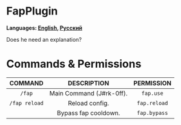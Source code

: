 # FapPlugin
**Languages: [English](README.md), [Русский](lang/README_RU.md)**<br/>

Does he need an explanation? <br/>

# Commands & Permissions

|    COMMAND    |       DESCRIPTION        |  PERMISSION  |
|:-------------:|:------------------------:|:------------:|
|    `/fap`     | Main Command (J#rk-0ff). |  `fap.use`   |
| `/fap reload` |      Reload config.      | `fap.reload` |
|               |   Bypass fap cooldown.   | `fap.bypass` |